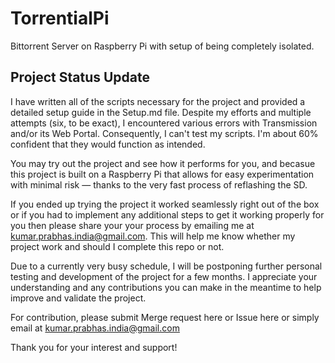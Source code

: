 # TorrentialPi
Bittorrent Server on Raspberry Pi with setup of being completely isolated.

## Project Status Update

I have written all of the scripts necessary for the project and provided a detailed setup guide in the Setup.md file. Despite my efforts and multiple attempts (six, to be exact), I encountered various errors with Transmission and/or its Web Portal. Consequently, I can't test my scripts. I'm about 60% confident that they would function as intended.

You may try out the project and see how it performs for you, and becasue this project is built on a Raspberry Pi that allows for easy experimentation with minimal risk — thanks to the very fast process of reflashing the SD. 

If you ended up trying the project it worked seamlessly right out of the box or if you had to implement any additional steps to get it working properly for you then please share your your process by emailing me at kumar.prabhas.india@gmail.com. This will help me know whether my project work and should I complete this repo or not.

Due to a currently very busy schedule, I will be postponing further personal testing and development of the project for a few months. I appreciate your understanding and any contributions you can make in the meantime to help improve and validate the project.

For contribution, please submit Merge request here or Issue here or simply email at kumar.prabhas.india@gmail.com

Thank you for your interest and support!